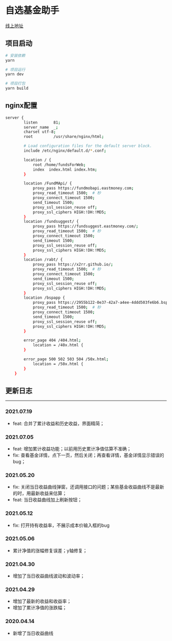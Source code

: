 # 自选基金助手

[线上地址](http://39.100.236.137:81/)

## 项目启动
``` bash
# 安装依赖
yarn 

# 项目运行
yarn dev

# 项目打包
yarn build

```

## nginx配置
```bash
server {
        listen       81;
        server_name  _;
        charset utf-8;
        root         /usr/share/nginx/html;

        # Load configuration files for the default server block.
        include /etc/nginx/default.d/*.conf;

        location / {
            root /home/fundsForWeb;
            index  index.html index.htm;
        }

        location /FundMApi/ {
            proxy_pass https://fundmobapi.eastmoney.com;
            proxy_read_timeout 1500;  # 秒
            proxy_connect_timeout 1500;
            send_timeout 1500;
            proxy_ssl_session_reuse off;
            proxy_ssl_ciphers HIGH:!DH:!MD5;
        }
        location /fundsuggest/ {
            proxy_pass https://fundsuggest.eastmoney.com/;
            proxy_read_timeout 1500;  # 秒
            proxy_connect_timeout 1500;
            send_timeout 1500;
            proxy_ssl_session_reuse off;
            proxy_ssl_ciphers HIGH:!DH:!MD5;
        }
        location /rabt/ {
            proxy_pass https://x2rr.github.io/;
            proxy_read_timeout 1500;  # 秒
            proxy_connect_timeout 1500;
            send_timeout 1500;
            proxy_ssl_session_reuse off;
            proxy_ssl_ciphers HIGH:!DH:!MD5;
        }
        location /bspapp {
            proxy_pass https://2955b122-0e37-42a7-a4ee-4ddd503fe6b6.bspapp.com/http/user-center/;
            proxy_read_timeout 1500;  # 秒
            proxy_connect_timeout 1500;
            send_timeout 1500;
            proxy_ssl_session_reuse off;
            proxy_ssl_ciphers HIGH:!DH:!MD5;
        }

        error_page 404 /404.html;
            location = /40x.html {
        }

        error_page 500 502 503 504 /50x.html;
            location = /50x.html {
        }
    }
```

## 更新日志
---
### 2021.07.19
* feat: 合并了累计收益和历史收益，界面精简；
### 2021.07.05
* feat: 增加累计收益功能；以前用历史累计净值估算不准确；
* fix: 查看基金详情，点下一页，然后关闭；再查看详情，基金详情显示错误的bug；
### 2021.05.20
* fix: 关闭当日收益曲线弹窗，还调用接口的问题；某些基金收益曲线不是最新的时，用最新收益来估算；
* feat: 当日收益曲线加上刷新按钮；
### 2021.05.12
* fix: 打开持有收益率，不展示成本价输入框的bug
### 2021.05.06
* 累计净值的涨幅修复误差；y轴修复； 
### 2021.04.30
* 增加了当日收益曲线波动和波动率； 
### 2021.04.29  
* 增加了最新的收益和收益率；  
* 增加了累计净值的涨跌幅；  

### 2020.04.14
* 新增了当日收益曲线